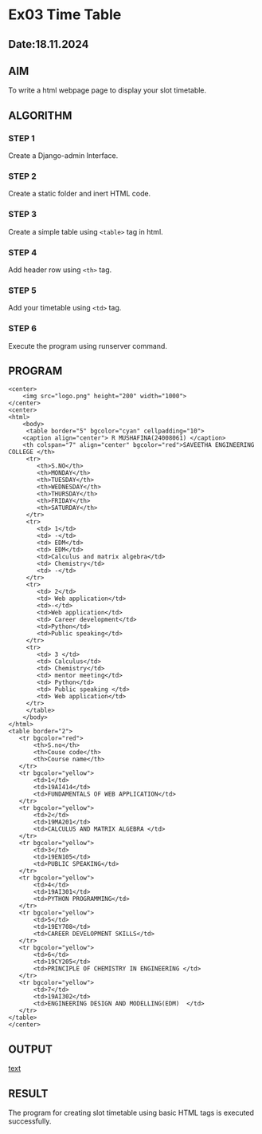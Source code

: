 # Ex03 Time Table
## Date:18.11.2024
## AIM
To write a html webpage page to display your slot timetable.

## ALGORITHM
### STEP 1
Create a Django-admin Interface.

### STEP 2
Create a static folder and inert HTML code.

### STEP 3
Create a simple table using ```<table>``` tag in html.

### STEP 4
Add header row using ```<th>``` tag.

### STEP 5
Add your timetable using ```<td>``` tag.

### STEP 6
Execute the program using runserver command.

## PROGRAM
```
<center>
    <img src="logo.png" height="200" width="1000">
</center>
<center>
<html>
    <body>
     <table border="5" bgcolor="cyan" cellpadding="10"> 
    <caption align="center"> R MUSHAFINA(24008061) </caption>
    <th colspan="7" align="center" bgcolor="red">SAVEETHA ENGINEERING COLLEGE </th>
     <tr>
        <th>S.NO</th>
        <th>MONDAY</th>
        <th>TUESDAY</th>
        <th>WEDNESDAY</th>
        <th>THURSDAY</th>
        <th>FRIDAY</th>
        <th>SATURDAY</th>
     </tr>
     <tr> 
        <td> 1</td>
        <td> -</td>
        <td> EDM</td>
        <td> EDM</td>
        <td>Calculus and matrix algebra</td>
        <td> Chemistry</td>
        <td> -</td>
     </tr>
     <tr>
        <td> 2</td> 
        <td> Web application</td>
        <td>-</td>
        <td>Web application</td>
        <td> Career development</td>
        <td>Python</td>
        <td>Public speaking</td>
     </tr>
     <tr>
        <td> 3 </td>
        <td> Calculus</td>
        <td> Chemistry</td>
        <td> mentor meeting</td>
        <td> Python</td>
        <td> Public speaking </td>
        <td> Web application</td>
     </tr>
     </table>
    </body>
</html>
<table border="2">
   <tr bgcolor="red">
       <th>S.no</th>
       <th>Couse code</th>
       <th>Course name</th>
   </tr>
   <tr bgcolor="yellow">
       <td>1</td>
       <td>19AI414</td>
       <td>FUNDAMENTALS OF WEB APPLICATION</td>
   </tr>
   <tr bgcolor="yellow">
       <td>2</td>
       <td>19MA201</td>
       <td>CALCULUS AND MATRIX ALGEBRA </td>
   </tr>
   <tr bgcolor="yellow">
       <td>3</td>
       <td>19EN105</td>
       <td>PUBLIC SPEAKING</td>
   </tr>
   <tr bgcolor="yellow">
       <td>4</td>
       <td>19AI301</td>
       <td>PYTHON PROGRAMMING</td>
   </tr>
   <tr bgcolor="yellow">
       <td>5</td>
       <td>19EY708</td>
       <td>CAREER DEVELOPMENT SKILLS</td>
   </tr>
   <tr bgcolor="yellow">
       <td>6</td>
       <td>19CY205</td>
       <td>PRINCIPLE OF CHEMISTRY IN ENGINEERING </td>
   </tr>
   <tr bgcolor="yellow">
       <td>7</td>
       <td>19AI302</td>
       <td>ENGINEERING DESIGN AND MODELLING(EDM)  </td>
   </tr>
</table>
</center>

```

## OUTPUT
[text](README.md)
## RESULT
The program for creating slot timetable using basic HTML tags is executed successfully.
